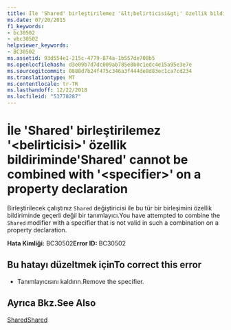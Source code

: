 ```yaml
---
title: İle 'Shared' birleştirilemez '&lt;belirticisi&gt;' özellik bildiriminde
ms.date: 07/20/2015
f1_keywords:
- bc30502
- vbc30502
helpviewer_keywords:
- BC30502
ms.assetid: 93d554e1-215c-4779-874a-1b557de708b5
ms.openlocfilehash: d3e09b7d7dc009ab785e8b0c1edc4e15a95e3e7e
ms.sourcegitcommit: 0888d7b24f475c346a3f444de8d83ec1ca7cd234
ms.translationtype: MT
ms.contentlocale: tr-TR
ms.lasthandoff: 12/22/2018
ms.locfileid: "53778287"
---
```

# <a name="shared-cannot-be-combined-with-ltspecifiergt-on-a-property-declaration"></a><span data-ttu-id="0dbcc-102">İle 'Shared' birleştirilemez '&lt;belirticisi&gt;' özellik bildiriminde</span><span class="sxs-lookup"><span data-stu-id="0dbcc-102">'Shared' cannot be combined with '&lt;specifier&gt;' on a property declaration</span></span>
<span data-ttu-id="0dbcc-103">Birleştirilecek çalıştınız `Shared` değiştiricisi ile bu tür bir birleşimini özellik bildiriminde geçerli değil bir tanımlayıcı.</span><span class="sxs-lookup"><span data-stu-id="0dbcc-103">You have attempted to combine the `Shared` modifier with a specifier that is not valid in such a combination on a property declaration.</span></span>  
  
 <span data-ttu-id="0dbcc-104">**Hata Kimliği:** BC30502</span><span class="sxs-lookup"><span data-stu-id="0dbcc-104">**Error ID:** BC30502</span></span>  
  
## <a name="to-correct-this-error"></a><span data-ttu-id="0dbcc-105">Bu hatayı düzeltmek için</span><span class="sxs-lookup"><span data-stu-id="0dbcc-105">To correct this error</span></span>  
  
-   <span data-ttu-id="0dbcc-106">Tanımlayıcısını kaldırın.</span><span class="sxs-lookup"><span data-stu-id="0dbcc-106">Remove the specifier.</span></span>  
  
## <a name="see-also"></a><span data-ttu-id="0dbcc-107">Ayrıca Bkz.</span><span class="sxs-lookup"><span data-stu-id="0dbcc-107">See Also</span></span>  
 [<span data-ttu-id="0dbcc-108">Shared</span><span class="sxs-lookup"><span data-stu-id="0dbcc-108">Shared</span></span>](../../visual-basic/language-reference/modifiers/shared.md)
